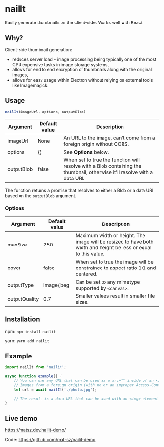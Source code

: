 # nailIt

Easily generate thumbnails on the client-side. Works well with React.

## Why?

Client-side thumbnail generation:

* reduces server load - image processing being typically one of the most CPU expensive tasks in image storage systems,
* allows for end to end encryption of thumbnails along with the original images, 
* allows for easy usage within Electron without relying on external tools like Imagemagick.

## Usage

```js
nailIt(imageUrl, options, outputBlob)
```

| Argument      | Default value | Description                                                            |
|---------------|---------------|------------------------------------------------------------------------|
| imageUrl      | None          | An URL to the image, can't come from a foreign origin without CORS.    |
| options       | {}            | See **Options** below. |
| outputBlob    | false         | When set to true the function will resolve with a Blob containing the thumbnail, otherwise it'll resolve with a data URI. |

The function returns a promise that resolves to either a Blob or a data URI based on the `outputBlob` argument.

### Options

| Argument      | Default value | Description                                                            |
|---------------|---------------|------------------------------------------------------------------------|
| maxSize       | 250           | Maximum width or height. The image will be resized to have both width and height be less or equal to this value. |
| cover         | false         | When set to true the image will be constrained to aspect ratio 1:1 and centered. |
| outputType    | image/jpeg    | Can be set to any mimetype supported by `<canvas>`. |
| outputQuality | 0.7           | Smaller values result in smaller file sizes. |

## Installation

npm: `npm install nailit`

yarn: `yarn add nailit`

## Example

```js
import nailIt from 'nailit';

async function example() {
    // You can use any URL that can be used as a src="" inside of an <img> tag.
    // Images from a foreign origin (with no or an improper Access-Control-Allow-Origin configuration) will result in a SecurityError being thrown.
    let url = await nailIt('./photo.jpg');

    // The result is a data URL that can be used with an <img> element as well.
}
```

## Live demo

https://matsz.dev/nailit-demo/

Code: https://github.com/mat-sz/nailit-demo